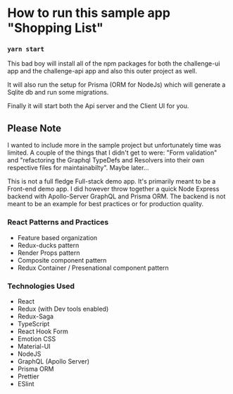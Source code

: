 # How to run this sample app "Shopping List"

### `yarn start`

This bad boy will install all of the npm packages for both the challenge-ui app and the challenge-api app and also this outer project as well.

It will also run the setup for Prisma (ORM for NodeJs) which will generate a Sqlite db and run some migrations.

Finally it will start both the Api server and the Client UI for you.

## Please Note

I wanted to include more in the sample project but unfortunately time was limited. A couple of the things that I didn't get to were: "Form validation" and "refactoring the Graphql TypeDefs and Resolvers into their own respective files for maintainabilty". Maybe later...

This is not a full fledge Full-stack demo app. It's primarily meant to be a Front-end demo app. I did however throw together a quick Node Express backend with Apollo-Server GraphQL and Prisma ORM. The backend is not meant to be an example for best practices or for production quality.

### React Patterns and Practices

- Feature based organization
- Redux-ducks pattern
- Render Props pattern
- Composite component pattern
- Redux Container / Presenational component pattern

### Technologies Used

- React
- Redux (with Dev tools enabled)
- Redux-Saga
- TypeScript
- React Hook Form
- Emotion CSS
- Material-UI
- NodeJS
- GraphQL (Apollo Server)
- Prisma ORM
- Prettier
- ESlint
